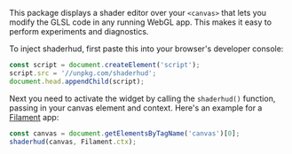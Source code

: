 This package displays a shader editor over your `<canvas>` that lets you modify the GLSL
code in any running WebGL app. This makes it easy to perform experiments and diagnostics.

To inject shaderhud, first paste this into your browser's developer console:

```js
const script = document.createElement('script');
script.src = '//unpkg.com/shaderhud';
document.head.appendChild(script);
```

Next you need to activate the widget by calling the `shaderhud()` function, passing in your
canvas element and context. Here's an example for a [Filament] app:

```js
const canvas = document.getElementsByTagName('canvas')[0];
shaderhud(canvas, Filament.ctx);
```

[Filament]: https://github.com/google/filament
